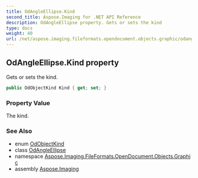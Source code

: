 ```yaml
---
title: OdAngleEllipse.Kind
second_title: Aspose.Imaging for .NET API Reference
description: OdAngleEllipse property. Gets or sets the kind
type: docs
weight: 40
url: /net/aspose.imaging.fileformats.opendocument.objects.graphic/odangleellipse/kind/
---
```

## OdAngleEllipse.Kind property

Gets or sets the kind.

```csharp
public OdObjectKind Kind { get; set; }
```

### Property Value

The kind.

### See Also

* enum [OdObjectKind](../../../aspose.imaging.fileformats.opendocument.enums/odobjectkind/)
* class [OdAngleEllipse](../)
* namespace [Aspose.Imaging.FileFormats.OpenDocument.Objects.Graphic](../../odangleellipse/)
* assembly [Aspose.Imaging](../../../)


